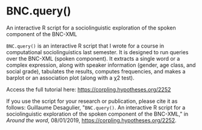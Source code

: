 # BNC.query()
An interactive R script for a sociolinguistic exploration of the spoken component of the BNC-XML

`BNC.query()` is an interactive R script that I wrote for a course in computational sociolinguistics last semester. It is designed to run queries over the BNC-XML (spoken component). It extracts a single word or a complex expression, along with speaker information (gender, age class, and social grade), tabulates the results, computes frequencies, and makes a barplot or an association plot (along with a χ2 test).

Access the full tutorial here: https://corpling.hypotheses.org/2252

If you use the script for your research or publication, please cite it as follows:
Guillaume Desagulier, "`BNC.query()`. An interactive R script for a sociolinguistic exploration of the spoken component of the BNC-XML," in *Around the word*, 08/01/2019, https://corpling.hypotheses.org/2252.
